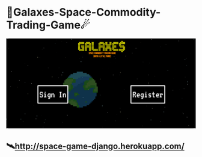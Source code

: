 # 🌌Galaxes-Space-Commodity-Trading-Game☄
![preview](https://raw.githubusercontent.com/RaihanEXE99/Galaxes-Space-Commodity-Trading-Game/main/images/space-game-RaihanEXE99.png)
## 🛰http://space-game-django.herokuapp.com/
